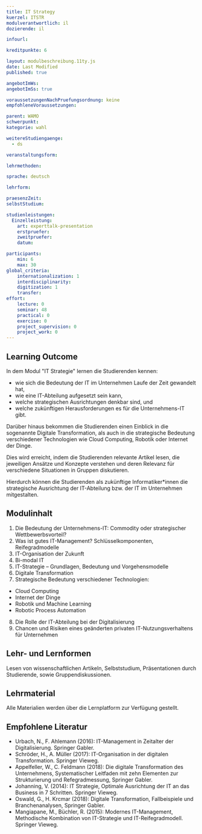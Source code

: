 ```yaml
---
title: IT Strategy
kuerzel: ITSTR
modulverantwortlich: il
dozierende: il

infourl: 

kreditpunkte: 6

layout: modulbeschreibung.11ty.js
date: Last Modified
published: true

angebotImWs: 
angebotImSs: true

voraussetzungenNachPruefungsordnung: keine
empfohleneVoraussetzungen:

parent: WAMO
schwerpunkt:
kategorie: wahl

weitereStudiengaenge: 
  - ds

veranstaltungsform: 

lehrmethoden:

sprache: deutsch

lehrform:

praesenzZeit: 
selbstStudium: 

studienleistungen:
  Einzelleistung:
    art: experttalk-presentation
    erstpruefer: 
    zweitpruefer: 
    datum:

participants:
    min: 6
    max: 30
global_criteria:
    internationalization: 1
    interdisciplinarity:
    digitization: 1
    transfer:
effort:
    lecture: 0
    seminar: 48
    practical: 0
    exercise: 0
    project_supervision: 0
    project_work: 0
---
```




## Learning Outcome

In dem Modul "IT Strategie" lernen die Studierenden kennen:
* wie sich die Bedeutung der IT im Unternehmen Laufe der Zeit gewandelt hat, 
* wie eine IT-Abteilung aufgesetzt sein kann, 
* welche strategischen Ausrichtungen denkbar sind, und
* welche zukünftigen Herausforderungen es für die Unternehmens-IT gibt.

Darüber hinaus bekommen die Studierenden einen Einblick in die sogenannte Digitale Transformation, 
als auch in die strategische Bedeutung verschiedener Technologien wie Cloud Computing, Robotik oder Internet der Dinge. 


Dies wird erreicht, indem die Studierenden relevante Artikel lesen, die jeweiligen Ansätze und Konzepte verstehen
und deren Relevanz für verschiedene Situationen in Gruppen diskutieren.


Hierdurch können die Studierenden als zukünftige Informatiker\*innen die strategische Ausrichtung der IT-Abteilung bzw. der IT im Unternehmen mitgestalten. 

  
## Modulinhalt

1. Die Bedeutung der Unternehmens-IT: Commodity oder strategischer Wettbewerbsvorteil?
2. Was ist gutes IT-Management? Schlüsselkomponenten, Reifegradmodelle
3. IT-Organisation der Zukunft
4. Bi-modal IT
5. IT-Strategie – Grundlagen, Bedeutung und Vorgehensmodelle 
6. Digitale Transformation
7. Strategische Bedeutung verschiedener Technologien:
* Cloud Computing
* Internet der Dinge
* Robotik und Machine Learning 
* Robotic Process Automation
8. Die Rolle der IT-Abteilung bei der Digitalisierung
9. Chancen und Risiken eines geänderten privaten IT-Nutzungsverhaltens für Unternehmen


## Lehr- und Lernformen

Lesen von wissenschaftlichen Artikeln, Selbststudium, Präsentationen durch Studierende, sowie Gruppendiskussionen. 


## Lehrmaterial

Alle Materialien werden über die Lernplatform zur Verfügung gestellt.


## Empfohlene Literatur

* Urbach, N., F. Ahlemann (2016): IT-Management in Zeitalter der Digitalisierung. Springer Gabler.
* Schröder, H., A. Müller (2017): IT-Organisation in der digitalen Transformation. Springer Vieweg.
* Appelfeller, W., C. Feldmann (2018): Die digitale Transformation des Unternehmens, Systematischer Leitfaden mit zehn Elementen zur Strukturierung und Refegradmessung, Springer Gabler.
* Johanning, V. (2014): IT Strategie, Optimale Ausrichtung der IT an das Business in 7 Schritten. Springer Vieweg.
* Oswald, G., H. Krcmar (2018): Digitale Transformation, Fallbeispiele und Branchenanalysen, Springer Gabler. 
* Mangiapane, M., Büchler, R. (2015): Modernes IT-Management, Methodische Kombination von IT-Strategie und IT-Reifegradmodell. Springer Vieweg. 
